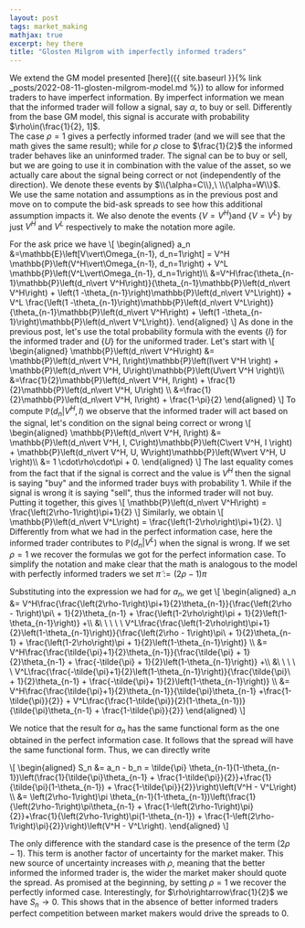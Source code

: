 ```yaml
---
layout: post
tags: market_making
mathjax: true
excerpt: hey there
title: "Glosten Milgrom with imperfectly informed traders"
---
```


We extend the GM model presented [here]({{ site.baseurl }}{% link _posts/2022-08-11-glosten-milgrom-model.md %})
 to allow for informed traders to have imperfect information. 
By imperfect information we mean that the informed trader will follow a signal, say $\alpha$, to buy or sell. 
Differently from the base GM model, this signal is accurate with probability $\rho\in(\frac{1}{2}, 1]$.  
The case $\rho=1$ gives a perfectly informed trader (and we will see that the math gives the same result); 
while for $\rho$ close to $\frac{1}{2}$ the informed trader behaves like an uninformed trader. 
The signal can be to buy or sell, but we are going to use it in combination with the value of the asset, so we actually 
care about the signal being correct or not (independently of the direction). 
We denote these events by $\\{\alpha=C\\},\ \\{\alpha=W\\}$.  
We use the same notation and assumptions as in the previous post and move on to compute the bid-ask spreads to see how 
this additional assumption impacts it. We also  denote the events $\{V=V^H\}$and $\{V=V^L\}$ by just $V^H$ and $V^L$ 
respectively to make the notation more agile.
  
For the ask price we have 
\\[
    \begin{aligned}
        a_n &=\mathbb{E}\left[V\vert\Omega_{n-1}, d_n=1\right] = V^H \mathbb{P}\left(V^H\vert\Omega_{n-1}, d_n=1\right) +  V^L \mathbb{P}\left(V^L\vert\Omega_{n-1}, d_n=1\right)\\\ 
        &=V^H\frac{\theta_{n-1}\mathbb{P}\left(d_n\vert V^H\right)}{\theta_{n-1}\mathbb{P}\left(d_n\vert V^H\right) + \left(1 -\theta_{n-1}\right)\mathbb{P}\left(d_n\vert V^L\right)} + V^L \frac{\left(1 -\theta_{n-1}\right)\mathbb{P}\left(d_n\vert V^L\right)}{\theta_{n-1}\mathbb{P}\left(d_n\vert V^H\right) + \left(1 -\theta_{n-1}\right)\mathbb{P}\left(d_n\vert V^L\right)}.
    \end{aligned}
\\]
As done in the previous post, let's use the total probability formula with the events $\{I\}$ for the informed trader and $\{U\}$ for the uniformed trader. Let's start with 
\\[
    \begin{aligned}
        \mathbb{P}\left(d_n\vert V^H\right) &= \mathbb{P}\left(d_n\vert V^H, I\right)\mathbb{P}\left(I\vert V^H \right) + \mathbb{P}\left(d_n\vert V^H, U\right)\mathbb{P}\left(U\vert V^H \right)\\\ 
        &=\frac{1}{2}\mathbb{P}\left(d_n\vert V^H, I\right) + \frac{1}{2}\mathbb{P}\left(d_n\vert V^H, U\right) \\\ &=\frac{1}{2}\mathbb{P}\left(d_n\vert V^H, I\right) + \frac{1-\pi}{2}
    \end{aligned}
\\]
To compute $\mathbb{P}\left(d_n\vert V^H, I\right)$ we observe that the informed trader will act based on the signal,
let's condition on the signal being correct or wrong
\\[
    \begin{aligned}
        \mathbb{P}\left(d_n\vert V^H, I\right) &= \mathbb{P}\left(d_n\vert V^H, I, C\right)\mathbb{P}\left(C\vert V^H, I \right) + \mathbb{P}\left(d_n\vert V^H, U, W\right)\mathbb{P}\left(W\vert V^H, U  \right)\\\ &= 1 \cdot\rho\cdot\pi + 0.
    \end{aligned}
\\]
The last equality comes from the fact that if the signal is correct and the value is $V^H$ then the signal is saying 
"buy" and the informed trader buys with probability $1$. While if the signal is wrong it is saying "sell", thus the 
informed trader will not buy. Putting it together, this gives
\\[
    \mathbb{P}\left(d_n\vert V^H\right) = \frac{\left(2\rho-1\right)\pi+1}{2}
\\]
Similarly, we obtain
\\[
    \mathbb{P}\left(d_n\vert V^L\right) = \frac{\left(1-2\rho\right)\pi+1}{2}.
\\]
Differently from what we had in the perfect information case, here the informed trader contributes to 
$\mathbb{P}\left(d_n\vert V^L\right)$ when the signal is wrong. If we set $\rho=1$ we recover the formulas we got for 
the perfect information case. To simplify the notation and make clear that the math is analogous to the model with
perfectly informed traders we set $\tilde{\pi}:=(2\rho-1)\pi$  

Substituting into the expression we had for $a_n$, we get
\\[
    \begin{aligned}
        a_n &= V^H\frac{\frac{\left(2\rho-1\right)\pi+1}{2}\theta_{n-1}}{\frac{\left(2\rho - 1\right)\pi\ + 1}{2}\theta_{n-1} + \frac{\left(1-2\rho\right)\pi + 1}{2}\left(1-\theta_{n-1}\right)} 
        +\\\ &\ \ \ \ \ V^L\frac{\frac{\left(1-2\rho\right)\pi+1}{2}\left(1-\theta_{n-1}\right)}{\frac{\left(2\rho - 1\right)\pi\ + 1}{2}\theta_{n-1} + \frac{\left(1-2\rho\right)\pi + 1}{2}\left(1-\theta_{n-1}\right)}
         \\\ &=  V^H\frac{\frac{\tilde{\pi}+1}{2}\theta_{n-1}}{\frac{\tilde{\pi} + 1}{2}\theta_{n-1} + \frac{-\tilde{\pi} + 1}{2}\left(1-\theta_{n-1}\right)} 
        +\\\ &\ \ \ \ \ V^L\frac{\frac{-\tilde{\pi}+1}{2}\left(1-\theta_{n-1}\right)}{\frac{\tilde{\pi}\ + 1}{2}\theta_{n-1} + \frac{-\tilde{\pi}+ 1}{2}\left(1-\theta_{n-1}\right)}
         \\\ &= V^H\frac{\frac{\tilde{\pi}+1}{2}\theta_{n-1}}{\tilde{\pi}\theta_{n-1} +\frac{1-\tilde{\pi}}{2}} + V^L\frac{\frac{1-\tilde{\pi}}{2}(1-\theta_{n-1})}{\tilde{\pi}\theta_{n-1} + \frac{1-\tilde{\pi}}{2}} 
    \end{aligned}
\\]

We notice that the result for $a_n$ has the same functional form as the one obtained in the perfect information case.
It follows that the spread will have the same functional form. Thus, we can directly write

\\[
    \begin{aligned}
        S_n &= a_n - b_n = \tilde{\pi} \theta_{n-1}(1-\theta_{n-1})\left(\frac{1}{\tilde{\pi}\theta_{n-1} + \frac{1-\tilde{\pi}}{2}}+\frac{1}{\tilde{\pi}(1-\theta_{n-1}) + \frac{1-\tilde{\pi}}{2}}\right)\left(V^H - V^L\right) \\\ 
            &= \left(2\rho-1\right)\pi \theta_{n-1}(1-\theta_{n-1})\left(\frac{1}{\left(2\rho-1\right)\pi\theta_{n-1} + \frac{1-\left(2\rho-1\right)\pi}{2}}+\frac{1}{\left(2\rho-1\right)\pi(1-\theta_{n-1}) + \frac{1-\left(2\rho-1\right)\pi}{2}}\right)\left(V^H - V^L\right).
    \end{aligned}
\\]

The only difference with the standard case is the presence of the term $\left(2\rho-1\right)$. This term is another
factor of uncertainty for the market maker. This new source of uncertainty increases with $\rho$, meaning that the
better informed the informed trader is, the wider the market maker should quote the spread.
As promised at the beginning, by setting $\rho=1$ we recover the perfectly informed case. 
Interestingly, for $\rho\rightarrow\frac{1}{2}$ we have $S_n\rightarrow0$. This shows that in the absence of
better informed traders perfect competition between market makers would drive the spreads to $0$.